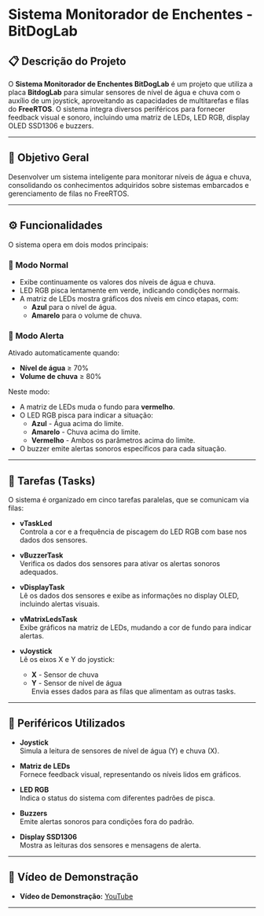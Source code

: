# Sistema Monitorador de Enchentes - BitDogLab

## **📋 Descrição do Projeto**

O **Sistema Monitorador de Enchentes BitDogLab** é um projeto que utiliza a placa **BitdogLab** para simular sensores de nível de água e chuva com o auxílio de um joystick, aproveitando as capacidades de multitarefas e filas do **FreeRTOS**. O sistema integra diversos periféricos para fornecer feedback visual e sonoro, incluindo uma matriz de LEDs, LED RGB, display OLED SSD1306 e buzzers.

---

## **🎯 Objetivo Geral**

Desenvolver um sistema inteligente para monitorar níveis de água e chuva, consolidando os conhecimentos adquiridos sobre sistemas embarcados e gerenciamento de filas no FreeRTOS.

---

## **⚙️ Funcionalidades**

O sistema opera em dois modos principais:

### **🔄 Modo Normal**  
- Exibe continuamente os valores dos níveis de água e chuva.  
- LED RGB pisca lentamente em verde, indicando condições normais.  
- A matriz de LEDs mostra gráficos dos níveis em cinco etapas, com:  
  - **Azul** para o nível de água.  
  - **Amarelo** para o volume de chuva.  

### **🚨 Modo Alerta**  
Ativado automaticamente quando:  
- **Nível de água** ≥ 70%  
- **Volume de chuva** ≥ 80%  

Neste modo:  
- A matriz de LEDs muda o fundo para **vermelho**.  
- O LED RGB pisca para indicar a situação:  
  - **Azul** - Água acima do limite.  
  - **Amarelo** - Chuva acima do limite.  
  - **Vermelho** - Ambos os parâmetros acima do limite.  
- O buzzer emite alertas sonoros específicos para cada situação.  

---

## **📂 Tarefas (Tasks)**

O sistema é organizado em cinco tarefas paralelas, que se comunicam via filas:

- **vTaskLed**  
  Controla a cor e a frequência de piscagem do LED RGB com base nos dados dos sensores.  

- **vBuzzerTask**  
  Verifica os dados dos sensores para ativar os alertas sonoros adequados.  

- **vDisplayTask**  
  Lê os dados dos sensores e exibe as informações no display OLED, incluindo alertas visuais.  

- **vMatrixLedsTask**  
  Exibe gráficos na matriz de LEDs, mudando a cor de fundo para indicar alertas.  

- **vJoystick**  
  Lê os eixos X e Y do joystick:  
  - **X** - Sensor de chuva  
  - **Y** - Sensor de nível de água  
  Envia esses dados para as filas que alimentam as outras tasks.  

---

## **🔌 Periféricos Utilizados**

- **Joystick**  
  Simula a leitura de sensores de nível de água (Y) e chuva (X).  

- **Matriz de LEDs**  
  Fornece feedback visual, representando os níveis lidos em gráficos.  

- **LED RGB**  
  Indica o status do sistema com diferentes padrões de pisca.  

- **Buzzers**  
  Emite alertas sonoros para condições fora do padrão.  

- **Display SSD1306**  
  Mostra as leituras dos sensores e mensagens de alerta.  

---

## **📂 Vídeo de Demonstração**

- **Vídeo de Demonstração:** [YouTube](https://youtu.be/itfCwftKND4?si=MNK8MZUAp4a0Pmme)  

---

